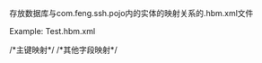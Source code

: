 存放数据库与com.feng.ssh.pojo内的实体的映射关系的.hbm.xml文件

Example: Test.hbm.xml

<?xml version="1.0"?>
<!DOCTYPE hibernate-mapping PUBLIC "-//Hibernate/Hibernate Mapping DTD 3.0//EN"
"http://hibernate.sourceforge.net/hibernate-mapping-3.0.dtd">
<hibernate-mapping>
	<class name="com.judon.wristball.pojo.实体类名"
		table="数据库内的表名">
		/*主键映射*/
		<id name="实体类成员变量名" type="java.lang.String">
			<column name="数据库字段名" />
			<generator class="uuid" />
		</id>
		/*其他字段映射*/
		<property name="PKId" type="java.lang.String">
			<column name="PKId" />
		</property>
	</class>
</hibernate-mapping>